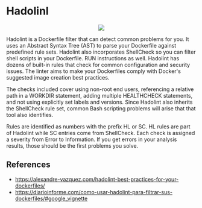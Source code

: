 # Hadolinl

<p align="center">
  <img src="https://github.com/dimasx010/knowledge/assets/105082657/faa25d16-f230-4ec7-aca6-75cebe3e7f9b">
</p>

Hadolint is a Dockerfile filter that can detect common problems for you. It uses an Abstract Syntax Tree (AST) to parse your Dockerfile against predefined rule sets. Hadolint also incorporates ShellCheck so you can filter shell scripts in your Dockerfile. RUN instructions as well.
Hadolint has dozens of built-in rules that check for common configuration and security issues. The linter aims to make your Dockerfiles comply with Docker's suggested image creation best practices.

The checks included cover using non-root end users, referencing a relative path in a WORKDIR statement, adding multiple HEALTHCHECK statements, and not using explicitly set labels and versions. Since Hadolint also inherits the ShellCheck rule set, common Bash scripting problems will arise that that tool also identifies.

Rules are identified as numbers with the prefix HL or SC. HL rules are part of Hadolint while SC entries come from ShellCheck. Each check is assigned a severity from Error to Information. If you get errors in your analysis results, those should be the first problems you solve.

## References
- https://alexandre-vazquez.com/hadolint-best-practices-for-your-dockerfiles/
- https://diarioinforme.com/como-usar-hadolint-para-filtrar-sus-dockerfiles/#google_vignette​
